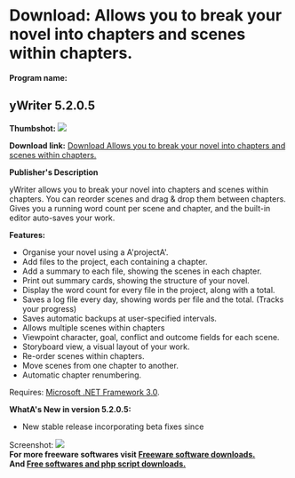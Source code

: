 # Download: Allows you to break your novel into chapters and scenes within chapters.

**Program name:**

## yWriter 5.2.0.5

  
**Thumbshot:** ![](http://www.freewarefiles.com/screenshot/ywriter5_md.gif)   
  
**Download link:** [Download Allows you to break your novel into chapters and scenes within chapters.](http://freesoftwares.boysofts.com/YWriter_program_19426.html)  
  


**Publisher's Description**  
  


yWriter allows you to break your novel into chapters and scenes within chapters. You can reorder scenes and drag & drop them between chapters. Gives you a running word count per scene and chapter, and the built-in editor auto-saves your work. 

**Features:**

  * Organise your novel using a A'projectA'. 
  * Add files to the project, each containing a chapter. 
  * Add a summary to each file, showing the scenes in each chapter. 
  * Print out summary cards, showing the structure of your novel. 
  * Display the word count for every file in the project, along with a total. 
  * Saves a log file every day, showing words per file and the total. (Tracks your progress) 
  * Saves automatic backups at user-specified intervals. 
  * Allows multiple scenes within chapters 
  * Viewpoint character, goal, conflict and outcome fields for each scene. 
  * Storyboard view, a visual layout of your work. 
  * Re-order scenes within chapters. 
  * Move scenes from one chapter to another. 
  * Automatic chapter renumbering. 

Requires: [Microsoft .NET Framework 3.0](http://www.freewarefiles.com/Microsoft-NET-Framework-3-Redistributable_program_21373.html). 

**WhatA's New in version 5.2.0.5:**

  * New stable release incorporating beta fixes since 

  
  
Screenshot: ![](http://www.freewarefiles.com/screenshot/ywriter5.gif)   
**For more freeware softwares visit [Freeware software downloads.](http://freesoftwares.boysofts.com/)**   
**And [Free softwares and php script downloads.](http://www.boysofts.com/)**

